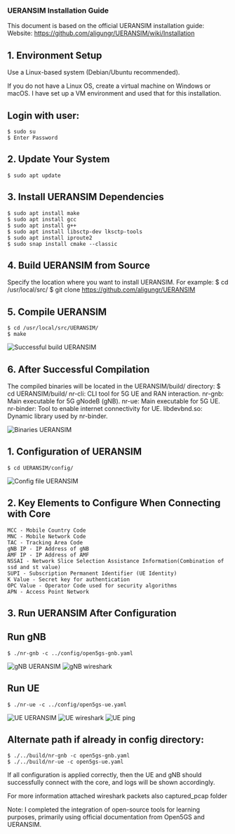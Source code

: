 ### UERANSIM Installation Guide

This document is based on the official UERANSIM installation guide:
Website: https://github.com/aligungr/UERANSIM/wiki/Installation

## 1. Environment Setup

Use a Linux-based system (Debian/Ubuntu recommended).

If you do not have a Linux OS, create a virtual machine on Windows or macOS.
I have set up a VM environment and used that for this installation.

## Login with user:
    $ sudo su
    $ Enter Password

## 2. Update Your System
    $ sudo apt update

## 3. Install UERANSIM Dependencies
    $ sudo apt install make
    $ sudo apt install gcc
    $ sudo apt install g++
    $ sudo apt install libsctp-dev lksctp-tools
    $ sudo apt install iproute2
    $ sudo snap install cmake --classic

## 4. Build UERANSIM from Source
Specify the location where you want to install UERANSIM. For example:
    $ cd /usr/local/src/
    $ git clone https://github.com/aligungr/UERANSIM

## 5. Compile UERANSIM
    $ cd /usr/local/src/UERANSIM/
    $ make
![Successful build UERANSIM](../../Pictures/UERANSIM_Build.png)

## 6. After Successful Compilation
The compiled binaries will be located in the UERANSIM/build/ directory:
    $ cd UERANSIM/build/
    nr-cli: CLI tool for 5G UE and RAN interaction.
    nr-gnb: Main executable for 5G gNodeB (gNB).
    nr-ue: Main executable for 5G UE.
    nr-binder: Tool to enable internet connectivity for UE.
    libdevbnd.so: Dynamic library used by nr-binder.

![Binaries UERANSIM](../../Pictures/UERANSIM_bin.png)


## 1. Configuration of UERANSIM
    $ cd UERANSIM/config/

![Config file UERANSIM](../../Pictures/UERANSIM_config.png)

## 2. Key Elements to Configure When Connecting with Core
    MCC - Mobile Country Code 
    MNC - Mobile Network Code 
    TAC - Tracking Area Code
    gNB IP - IP Address of gNB
    AMF IP - IP Address of AMF
    NSSAI - Network Slice Selection Assistance Information(Combination of ssd and st value)
    SUPI - Subscription Permanent Identifier (UE Identity)
    K Value - Secret key for authentication
    OPC Value - Operator Code used for security algorithms
    APN - Access Point Network

## 3. Run UERANSIM After Configuration
## Run gNB
    $ ./nr-gnb -c ../config/open5gs-gnb.yaml

![gNB UERANSIM](../../Pictures/gNB_success_connects_core.png)
![gNB wireshark](../../Pictures/Wireshark_ngap_gNB.png)


## Run UE
    $ ./nr-ue -c ../config/open5gs-ue.yaml

![UE UERANSIM](../../Pictures/Ue_attached.png)
![UE wireshark](../../Pictures/Wireshark_UE.png)
![UE ping](../../Pictures/UE_ping.png)



## Alternate path if already in config directory:

    $ ./../build/nr-gnb -c open5gs-gnb.yaml
    $ ./../build/nr-ue -c open5gs-ue.yaml


If all configuration is applied correctly, then the UE and gNB should successfully connect with the core, and logs will be shown accordingly.

For more information attached wireshark packets also captured_pcap folder

Note: 
    I completed the integration of open-source tools for learning purposes, primarily using official documentation from Open5GS and UERANSIM.